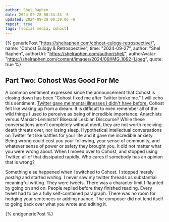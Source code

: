 ```yaml
---
author: Shel Raphen
date: 2024-09-28 00:34:34 -8
updated: 2024-09-28 00:39:00 -8
repost: true
tags: [social media, cohost]
---
```


{% genericPost "https://shelraphen.com/cohost-eulogy-retrospective/",
    name: "Cohost Eulogy & Retrospective",
    time: "2024-09-27",
    author: "Shel Raphen",
    authorUrl: "https://shelraphen.com/author/shel/",
    authorAvatar: "https://shelraphen.com/content/images/2024/09/IMG_1092-1.jpeg",
    quote: true %}
  <h2>Part Two: Cohost Was Good For Me</h2>
  <p>A common sentiment expressed since the announcement that Cohost is closing down has been "Cohost fixed me after Twitter broke me." I will echo this sentiment. <a href="https://shelraphen.com/social-media-contagions/" rel="noreferrer">Twitter gave me mental illnesses I didn't have before.</a> Cohost felt like waking up from a dream. It is difficult to even remember all of the wild things I used to perceive as being of incredible importance. Anarchists versus Marxist-Leninists? Bisexual Lesbian Discourse? While these conversations aren't completely without merit, they are not worth receiving death threats over, nor losing sleep. Hypothetical intellectual conversations on Twitter felt like battles for your life and it gave me incredible anxiety. Being wrong could cost you your following, your sense of community, and whatever sense of power or safety they brought you. It did not matter what you were wrong about. When I moved over to Cohost, and stopped using Twitter, all of that dissipated rapidly. Who cares if somebody has an opinion that is wrong?</p>
  <p>Something else happened when I switched to Cohost. I stopped merely <em>posting</em> and started <em>writing.</em> I never saw my twitter threads as substantial meaningful writing. They were tweets. There was a character limit I flaunted by going on and on. People replied before they finished reading. Every tweet had to be a fully self-contained paragraph. There was no room for hedging your sentences or adding nuance. The composer did not lend itself to going back over what you wrote and editing it.</p>
{% endgenericPost %}
